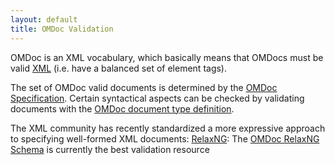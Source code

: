 ```yaml
---
layout: default
title: OMDoc Validation
---
```

OMDoc is an XML vocabulary, which basically means that OMDocs must be valid [XML]("http://www.w3c.org/XML") (i.e. have a balanced set of element tags).

The set of OMDoc valid documents is determined by the [OMDoc Specification]("https://svn.omdoc.org/repos/omdoc/branches/omdoc-1.2/doc/spec/spec.pdf").  Certain syntactical aspects can be checked by validating documents with the [OMDoc document type definition]("https://svn.omdoc.org/repos/omdoc/branches/omdoc-1.2/dtd/").

The XML community has recently standardized a more expressive approach to specifying well-formed XML documents: [RelaxNG]("http://www.relaxng.org"): The [OMDoc RelaxNG Schema]("https://svn.omdoc.org/repos/omdoc/branches/omdoc-1.2/dtd/") is currently the best validation resource

